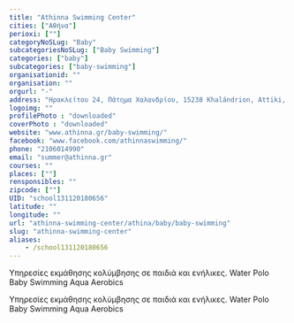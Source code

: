 ```yaml
---
title: "Athinna Swimming Center"
cities: ["Αθήνα"]
perioxi: [""]
categoryNoSLug: "Baby"
subcategoriesNoSLug: ["Baby Swimming"]
categories: ["baby"]
subcategories: ["baby-swimming"]
organisationid: ""
organisation: ""
orgurl: "-"
address: "Ηρακλείτου 24, Πάτημα Χαλανδρίου, 15238 Khalándrion, Attiki, Greece"
logoimg: ""
profilePhoto : "downloaded"
coverPhoto : "downloaded"
website: "www.athinna.gr/baby-swimming/"
facebook: "www.facebook.com/athinnaswimming/"
phone: "2106014990"
email: "summer@athinna.gr"
courses: ""
places: [""]
rensponsibles: ""
zipcode: [""]
UID: "school131120180656"
latitude: ""
longitude: ""
url: "athinna-swimming-center/athina/baby/baby-swimming"
slug: "athinna-swimming-center"
aliases:
    - /school131120180656
---
```



Yπηρεσίες εκμάθησης κολύμβησης σε παιδιά και ενήλικες. Water Polo Baby Swimming Aqua Aerobics

Yπηρεσίες εκμάθησης κολύμβησης σε παιδιά και ενήλικες. Water Polo Baby Swimming Aqua Aerobics